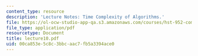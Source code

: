 ```yaml
---
content_type: resource
description: 'Lecture Notes: Time Complexity of Algorithms.'
file: https://ol-ocw-studio-app-qa.s3.amazonaws.com/courses/hst-952-computing-for-biomedical-scientists-fall-2002/00ca853e5c8c3bbcaac7fb5a3394ace0_lecture10.pdf
file_type: application/pdf
resourcetype: Document
title: lecture10.pdf
uid: 00ca853e-5c8c-3bbc-aac7-fb5a3394ace0
---
```

